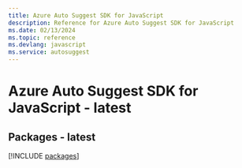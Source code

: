 ```yaml
---
title: Azure Auto Suggest SDK for JavaScript
description: Reference for Azure Auto Suggest SDK for JavaScript
ms.date: 02/13/2024
ms.topic: reference
ms.devlang: javascript
ms.service: autosuggest
---
```

# Azure Auto Suggest SDK for JavaScript - latest
## Packages - latest
[!INCLUDE [packages](auto-suggest-index.md)]
